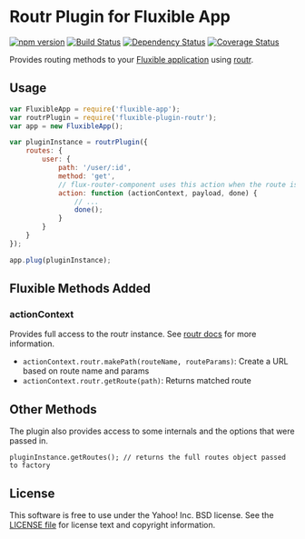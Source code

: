 # Routr Plugin for Fluxible App

[![npm version](https://badge.fury.io/js/fluxible-plugin-routr.svg)](http://badge.fury.io/js/fluxible-plugin-routr) [![Build Status](https://travis-ci.org/yahoo/fluxible-plugin-routr.svg?branch=master)](https://travis-ci.org/yahoo/fluxible-plugin-routr) [![Dependency Status](https://david-dm.org/yahoo/fluxible-plugin-routr.svg)](https://david-dm.org/yahoo/fluxible-plugin-routr) [![Coverage Status](https://coveralls.io/repos/yahoo/fluxible-plugin-routr/badge.png?branch=master)](https://coveralls.io/r/yahoo/fluxible-plugin-routr?branch=master)

Provides routing methods to your [Fluxible application](https://github.com/yahoo/fluxible-app) using [routr](https://github.com/yahoo/routr).

## Usage

```js
var FluxibleApp = require('fluxible-app');
var routrPlugin = require('fluxible-plugin-routr');
var app = new FluxibleApp();

var pluginInstance = routrPlugin({
    routes: {
        user: {
            path: '/user/:id',
            method: 'get',
            // flux-router-component uses this action when the route is matched
            action: function (actionContext, payload, done) {
                // ...
                done();
            }
        }
    }
});

app.plug(pluginInstance);
```

## Fluxible Methods Added

### actionContext

Provides full access to the routr instance. See [routr docs](https://github.com/yahoo/routr) for more information.

 * `actionContext.routr.makePath(routeName, routeParams)`: Create a URL based on route name and params
 * `actionContext.routr.getRoute(path)`: Returns matched route

## Other Methods

The plugin also provides access to some internals and the options that were passed in.

```
pluginInstance.getRoutes(); // returns the full routes object passed to factory
```

## License

This software is free to use under the Yahoo! Inc. BSD license.
See the [LICENSE file][] for license text and copyright information.

[LICENSE file]: https://github.com/yahoo/fluxible-plugin-routr/blob/master/LICENSE.md

